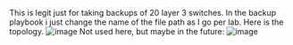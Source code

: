 This is legit just for taking backups of 20 layer 3 switches. 
In the backup playbook i just change the name of the file path as I go per lab. 
Here is the topology.
![image](https://github.com/netsecwiz/AristaL4/assets/123339313/c9b2258b-46e2-4e76-971d-21940e722e47)
Not used here, but maybe in the future:
![image](https://github.com/netsecwiz/AristaL4/assets/123339313/5ed2c128-2247-44a1-ac61-2f6f078328cd)

